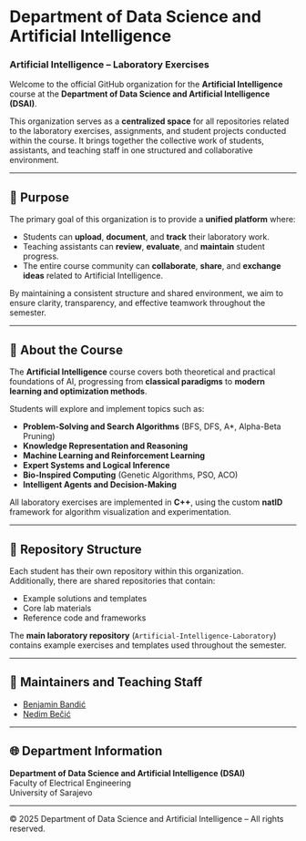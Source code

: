 # Department of Data Science and Artificial Intelligence  
### Artificial Intelligence – Laboratory Exercises  

Welcome to the official GitHub organization for the **Artificial Intelligence** course at the **Department of Data Science and Artificial Intelligence (DSAI)**.  

This organization serves as a **centralized space** for all repositories related to the laboratory exercises, assignments, and student projects conducted within the course. It brings together the collective work of students, assistants, and teaching staff in one structured and collaborative environment.

---

## 🎯 Purpose

The primary goal of this organization is to provide a **unified platform** where:
- Students can **upload**, **document**, and **track** their laboratory work.  
- Teaching assistants can **review**, **evaluate**, and **maintain** student progress.  
- The entire course community can **collaborate**, **share**, and **exchange ideas** related to Artificial Intelligence.  

By maintaining a consistent structure and shared environment, we aim to ensure clarity, transparency, and effective teamwork throughout the semester.

---

## 🧠 About the Course

The **Artificial Intelligence** course covers both theoretical and practical foundations of AI, progressing from **classical paradigms** to **modern learning and optimization methods**.  

Students will explore and implement topics such as:
- **Problem-Solving and Search Algorithms** (BFS, DFS, A*, Alpha-Beta Pruning)  
- **Knowledge Representation and Reasoning**  
- **Machine Learning and Reinforcement Learning**  
- **Expert Systems and Logical Inference**  
- **Bio-Inspired Computing** (Genetic Algorithms, PSO, ACO)  
- **Intelligent Agents and Decision-Making**  

All laboratory exercises are implemented in **C++**, using the custom **natID** framework for algorithm visualization and experimentation.

---

## 🧩 Repository Structure

Each student has their own repository within this organization.  
Additionally, there are shared repositories that contain:
- Example solutions and templates  
- Core lab materials  
- Reference code and frameworks  

The **main laboratory repository** (`Artificial-Intelligence-Laboratory`) contains example exercises and templates used throughout the semester.

---

## 👥 Maintainers and Teaching Staff

- [Benjamin Bandić](https://github.com/bbandic1)  
- [Nedim Bečić](https://github.com/NedimBecic)

---

## 🌐 Department Information

**Department of Data Science and Artificial Intelligence (DSAI)**  
Faculty of Electrical Engineering  
University of Sarajevo

---

© 2025 Department of Data Science and Artificial Intelligence – All rights reserved.
